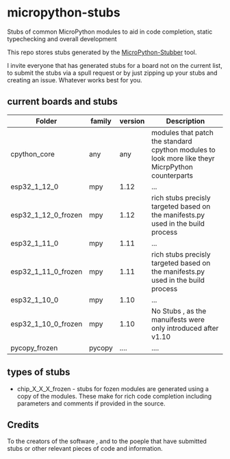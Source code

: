 # micropython-stubs
Stubs of common MicroPython modules to aid in code completion, static typechecking and overall development

This repo stores stubs generated by the [MicroPython-Stubber](https://github.com/Josverl/micropython-stubber) tool.

I invite everyone that has generated stubs for a board not on the current list, to submit the stubs via a spull request or by just zipping up your stubs and creating an issue.
Whatever works best for you.

## current boards and stubs 

| Folder                | family | version| Description    
------------------------|--------|--------|-----------------
| cpython_core          | any    | any    | modules that patch the standard cpython modules to look more like theyr MicrpPython counterparts
| esp32_1_12_0          | mpy    | 1.12   | ... 
| esp32_1_12_0_frozen   | mpy    | 1.12   | rich stubs precisly targeted based on the manifests.py used in the build process
| esp32_1_11_0          | mpy    | 1.11   | ... 
| esp32_1_11_0_frozen   | mpy    | 1.11   | rich stubs precisly targeted based on the manifests.py used in the build process
| esp32_1_10_0          | mpy    | 1.10   | ... 
| esp32_1_10_0_frozen   | mpy    | 1.10   | No Stubs , as the manuifests were only introduced after v1.10
| pycopy_frozen         | pycopy | ....   | ....


## types of stubs 

- chip_X_X_X_frozen  - stubs for fozen modules are generated using a copy of the modules. These make for rich code completion including parameters and comments if provided in the source. 


## Credits 
To the creators of the software , and to the poeple that have submitted stubs or other relevant pieces of code and information.

<to add>
